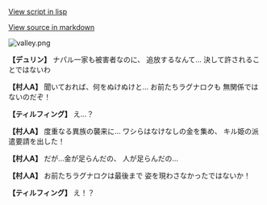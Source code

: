 [View script in lisp](../scripts/1230902.txt)

[View source in markdown](1230902.md)

![valley.png](../images/backgrounds/valley.png)

**【デュリン】**
ナパル一家も被害者なのに、
追放するなんて…
決して許されることではないわ

**【村人A】**
聞いておれば、何をぬけぬけと…
お前たちラグナロクも
無関係ではないのだぞ！

**【ティルフィング】**
え…？

**【村人A】**
度重なる異族の襲来に…
ワシらはなけなしの金を集め、
キル姫の派遣要請を出した！

**【村人A】**
だが…金が足らんだの、
人が足らんだの…

**【村人A】**
お前たちラグナロクは最後まで
姿を現わさなかったではないか！

**【ティルフィング】**
え！？